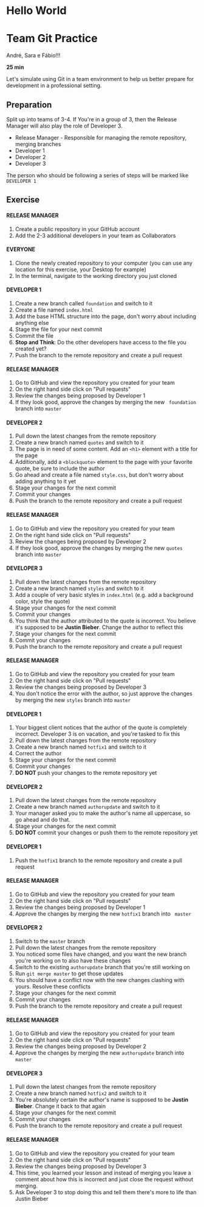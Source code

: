 # Hello World
# Team Git Practice 

André, Sara e Fábio!!!

**25 min**

Let's simulate using Git in a team environment to help us better prepare 
for development in a professional setting. 

## Preparation

Split up into teams of 3-4. If You're in a group of 3, then the Release 
Manager will also play the role of Developer 3.

 * Release Manager - Responsible for managing the remote repository, 
merging branches
 * Developer 1
 * Developer 2 
 * Developer 3

The person who should be following a series of steps will be marked like 
``` DEVELOPER 1 ```

## Exercise 

#### RELEASE MANAGER

1. Create a public repository in your GitHub account
2. Add the 2-3 additional developers in your team as Collaborators 

#### EVERYONE

1. Clone the newly created repository to your computer (you can use any 
location for this exercise, your Desktop for example)
2. In the terminal, navigate to the working directory you just cloned

#### DEVELOPER 1

1. Create a new branch called ``` foundation ``` and switch to it
2. Create a file named ``` index.html ```
3. Add the base HTML structure into the page, don't worry about including 
anything else
4. Stage the file for your next commit 
5. Commit the file 
6. **Stop and Think**: Do the other developers have access to the file you 
created yet? 
7. Push the branch to the remote repository and create a pull request

#### RELEASE MANAGER

1. Go to GitHub and view the repository you created for your team
2. On the right hand side click on "Pull requests"
3. Review the changes being proposed by Developer 1
4. If they look good, approve the changes by merging the new ``` 
foundation ``` branch into ``` master ```

#### DEVELOPER 2

1. Pull down the latest changes from the remote repository
2. Create a new branch named ``` quotes ``` and switch to it
3. The page is in need of some content. Add an ``` <h1> ``` element with a 
title for the page 
4. Additionally, add a ``` <blockquote> ``` element to the page with your 
favorite quote, be sure to include the author
5. Go ahead and create a file named ``` style.css ```, but don't worry 
about adding anything to it yet
6. Stage your changes for the next commit
7. Commit your changes
8. Push the branch to the remote repository and create a pull request

#### RELEASE MANAGER

1. Go to GitHub and view the repository you created for your team
2. On the right hand side click on "Pull requests"
3. Review the changes being proposed by Developer 2
4. If they look good, approve the changes by merging the new ``` quotes 
``` branch into ``` master ```

#### DEVELOPER 3

1. Pull down the latest changes from the remote repository
2. Create a new branch named ``` styles ``` and switch to it
3. Add a couple of very basic styles in ``` index.html ``` (e.g. add a 
background color, style the quote)
4. Stage your changes for the next commit
5. Commit your changes
6. You think that the author attributed to the quote is incorrect. You 
believe it's supposed to be **Justin Bieber**. Change the author to 
reflect this
7. Stage your changes for the next commit
8. Commit your changes
9. Push the branch to the remote repository and create a pull request

#### RELEASE MANAGER

1. Go to GitHub and view the repository you created for your team
2. On the right hand side click on "Pull requests"
3. Review the changes being proposed by Developer 3
4. You don't notice the error with the author, so just approve the changes 
by merging the new ``` styles ``` branch into ``` master ```

#### DEVELOPER 1

1. Your biggest client notices that the author of the quote is completely 
incorrect. Developer 3 is on vacation, and you're tasked to fix this
2. Pull down the latest changes from the remote repository
3. Create a new branch named ``` hotfix1 ``` and switch to it
4. Correct the author 
5. Stage your changes for the next commit
6. Commit your changes
7. **DO NOT** push your changes to the remote repository yet

#### DEVELOPER 2

1. Pull down the latest changes from the remote repository
2. Create a new branch named ``` authorupdate ``` and switch to it
3. Your manager asked you to make the author's name all uppercase, so go 
ahead and do that.
4. Stage your changes for the next commit
5. **DO NOT** commit your changes or push them to the remote repository 
yet

#### DEVELOPER 1

1. Push the ``` hotfix1 ``` branch to the remote repository and create a 
pull request

#### RELEASE MANAGER

1. Go to GitHub and view the repository you created for your team
2. On the right hand side click on "Pull requests"
3. Review the changes being proposed by Developer 1
4. Approve the changes by merging the new ``` hotfix1 ``` branch into ``` 
master ```

#### DEVELOPER 2

1. Switch to the ``` master ``` branch
2. Pull down the latest changes from the remote repository
3. You noticed some files have changed, and you want the new branch you're 
working on to also have these changes
4. Switch to the existing ``` authorupdate ``` branch that you're still 
working on
5. Run ``` git merge master ``` to get those updates
6. You should have a conflict now with the new changes clashing with 
yours. Resolve these conflicts 
7. Stage your changes for the next commit
8. Commit your changes
9. Push the branch to the remote repository and create a pull request

#### RELEASE MANAGER

1. Go to GitHub and view the repository you created for your team
2. On the right hand side click on "Pull requests"
3. Review the changes being proposed by Developer 2
4. Approve the changes by merging the new ``` authorupdate ``` branch into 
``` master ```

#### DEVELOPER 3

1. Pull down the latest changes from the remote repository
2. Create a new branch named ``` hotfix2 ``` and switch to it
3. You're absolutely certain the author's name is supposed to be **Justin 
Bieber**. Change it back to that again
4. Stage your changes for the next commit
5. Commit your changes
6. Push the branch to the remote repository and create a pull request

#### RELEASE MANAGER

1. Go to GitHub and view the repository you created for your team
2. On the right hand side click on "Pull requests"
3. Review the changes being proposed by Developer 3
4. This time, you learned your lesson and instead of merging you leave a 
comment about how this is incorrect and just close the request without 
merging.
5. Ask Developer 3 to stop doing this and tell them there's more to life 
than Justin Bieber


